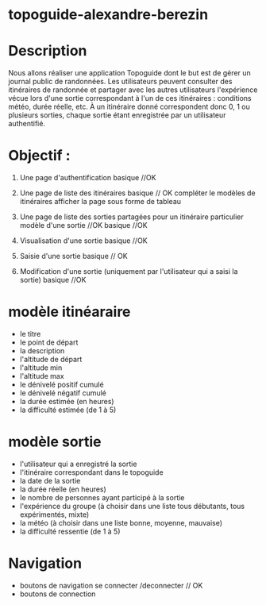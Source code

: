 # topoguide-alexandre-berezin

# Description

Nous allons réaliser une application Topoguide dont le but est de gérer un journal public de randonnées. Les utilisateurs peuvent consulter des itinéraires de randonnée et partager avec les autres utilisateurs l'expérience vécue lors d'une sortie correspondant à l'un de ces itinéraires : conditions météo, durée réelle, etc. À un itinéraire donné correspondent donc 0, 1 ou plusieurs sorties, chaque sortie étant enregistrée par un utilisateur authentifié.

# Objectif : 
1. Une page d'authentification
    basique //OK 


2. Une page de liste des itinéraires
    basique // OK 
    compléter le modèles de itinéraires
    afficher la page sous forme de tableau 


3. Une page de liste des sorties partagées pour un itinéraire particulier
    modèle d'une sortie //OK
    basique //OK

4. Visualisation d'une sortie
    basique //OK

5. Saisie d'une sortie
    basique // OK

6. Modification d'une sortie (uniquement par l'utilisateur qui a saisi la sortie)
    basique //OK 


# modèle itinéaraire  
- le titre
- le point de départ
- la description
- l'altitude de départ
- l'altitude min
- l'altitude max
- le dénivelé positif cumulé
- le dénivelé négatif cumulé
- la durée estimée (en heures)
- la difficulté estimée (de 1 à 5)

# modèle sortie 
- l'utilisateur qui a enregistré la sortie
- l'itinéraire correspondant dans le topoguide
- la date de la sortie
- la durée réelle (en heures)
- le nombre de personnes ayant participé à la sortie
- l'expérience du groupe (à choisir dans une liste tous débutants, tous expérimentés, mixte)
- la météo (à choisir dans une liste bonne, moyenne, mauvaise)
- la difficulté ressentie (de 1 à 5)


# Navigation 
- boutons de navigation 
    se connecter /deconnecter // OK
- boutons de connection